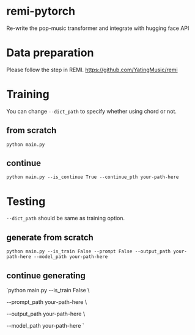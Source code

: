 # remi-pytorch
Re-write the pop-music transformer and integrate with hugging face API

# Data preparation
Please follow the step in REMI. https://github.com/YatingMusic/remi

# Training
You can change `--dict_path` to specify whether using chord or not.

## from scratch
`python main.py`

## continue
`python main.py --is_continue True --continue_pth your-path-here`

# Testing
`--dict_path` should be same as training option.

## generate from scratch
`python main.py --is_train False --prompt False --output_path your-path-here --model_path your-path-here`
                
## continue generating
`python main.py --is_train False \ 

--prompt_path your-path-here \ 

--output_path your-path-here \ 

--model_path your-path-here `
